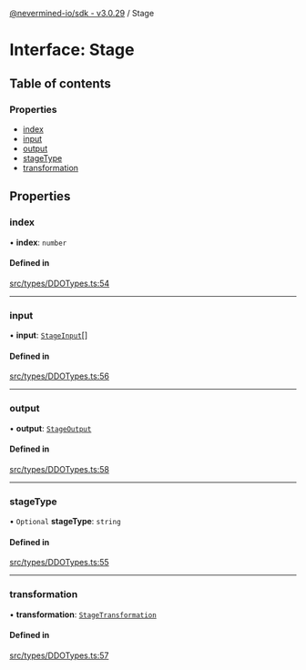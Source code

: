 [@nevermined-io/sdk - v3.0.29](../code-reference.md) / Stage

# Interface: Stage

## Table of contents

### Properties

- [index](Stage.md#index)
- [input](Stage.md#input)
- [output](Stage.md#output)
- [stageType](Stage.md#stagetype)
- [transformation](Stage.md#transformation)

## Properties

### index

• **index**: `number`

#### Defined in

[src/types/DDOTypes.ts:54](https://github.com/nevermined-io/sdk-js/blob/aa372ff7727c3133a77ceb37ce1a89e86306d2c3/src/types/DDOTypes.ts#L54)

---

### input

• **input**: [`StageInput`](StageInput.md)[]

#### Defined in

[src/types/DDOTypes.ts:56](https://github.com/nevermined-io/sdk-js/blob/aa372ff7727c3133a77ceb37ce1a89e86306d2c3/src/types/DDOTypes.ts#L56)

---

### output

• **output**: [`StageOutput`](StageOutput.md)

#### Defined in

[src/types/DDOTypes.ts:58](https://github.com/nevermined-io/sdk-js/blob/aa372ff7727c3133a77ceb37ce1a89e86306d2c3/src/types/DDOTypes.ts#L58)

---

### stageType

• `Optional` **stageType**: `string`

#### Defined in

[src/types/DDOTypes.ts:55](https://github.com/nevermined-io/sdk-js/blob/aa372ff7727c3133a77ceb37ce1a89e86306d2c3/src/types/DDOTypes.ts#L55)

---

### transformation

• **transformation**: [`StageTransformation`](StageTransformation.md)

#### Defined in

[src/types/DDOTypes.ts:57](https://github.com/nevermined-io/sdk-js/blob/aa372ff7727c3133a77ceb37ce1a89e86306d2c3/src/types/DDOTypes.ts#L57)
